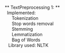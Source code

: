 ** TextPreprocessing 1: ** <br/>
&ensp;Implemented: <br/>
&ensp; &ensp; Tokenization <br/>
&ensp; &ensp; Stop words removal <br/>
&ensp; &ensp; Stemming <br/>
&ensp; &ensp; Lemmatization <br/>
&ensp; &ensp; Bag of Words <br/>
&ensp; Library used: NLTK <br/>
